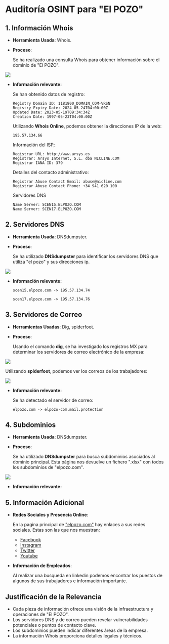 # Auditoría OSINT para "El POZO"

## 1. Información Whois
- **Herramienta Usada**: Whois.
- **Proceso**: 
  
  Se ha realizado una consulta Whois para obtener información sobre el dominio de "El POZO".
  
<img src="img/raw/whois.PNG">

- **Información relevante:** 

  Se han obtenido datos de registro:
  ``````
  Registry Domain ID: 1181800_DOMAIN_COM-VRSN
  Registry Expiry Date: 2024-05-24T04:00:00Z
  Updated Date: 2023-05-19T09:34:34Z
  Creation Date: 1997-05-23T04:00:00Z
  ``````
  Utilizando **Whois Online**, podemos obtener la direcciones IP de la web:
  ``````
  195.57.134.66
  ``````
  Información del ISP;
  ``````
  Registrar URL: http://www.arsys.es
  Registrar: Arsys Internet, S.L. dba NICLINE.COM
  Registrar IANA ID: 379
  ``````
  Detalles del contacto administrativo:
  ``````
  Registrar Abuse Contact Email: abuse@nicline.com
  Registrar Abuse Contact Phone: +34 941 620 100
  ``````
  Servidores DNS
  ``````
  Name Server: SCEN15.ELPOZO.COM
  Name Server: SCEN17.ELPOZO.COM
  ``````

## 2. Servidores DNS
- **Herramienta Usada**: DNSdumpster.
- **Proceso**: 
  
  Se ha utilizado **DNSdumpster** para identificar los servidores DNS que utiliza "el pozo" y sus direcciones ip.

<img src="img/raw/dnsdumpster-dns-mx.PNG">

- **Información relevante:** 

  ``````
  scen15.elpozo.com -> 195.57.134.74

  scen17.elpozo.com -> 195.57.134.76
  ``````


## 3. Servidores de Correo
- **Herramientas Usadas**: Dig, spiderfoot.
- **Proceso**: 

  Usando el comando **dig**, se ha investigado los registros MX para determinar los servidores de correo electrónico de la empresa:

<img src="img/raw/dig.PNG">

  Utilizando **spiderfoot**, podemos ver los correos de los trabajadores:

<img src="img/raw/spiderfoot-correos.PNG">

- **Información relevante:** 

  Se ha detectado el servidor de correo:
  ``````
  elpozo.com -> elpozo-com.mail.protection
  ``````

## 4. Subdominios
- **Herramienta Usada**: DNSdumpster.
- **Proceso**: 
  
  Se ha utilizado **DNSdumpster** para busca subdominios asociados al dominio principal. Esta página nos devuelve un fichero ".xlsx" con todos los subdominios de "elpozo.com".

<img src="img/raw/dnsdumpster-hosts.PNG">

- **Información relevante:** 

 

## 5. Información Adicional
- **Redes Sociales y Presencia Online**: 
  
  En la pagina principal de ["elpozo.com"](https://www.elpozo.com/) hay enlaces a sus redes sociales. Estas son las que nos muestran:
  - [Facebook](https://www.facebook.com/ElPozoAlimentacion/timeline/)
  - [Instagram](https://www.instagram.com/elpozoalimentacion/)
  - [Twitter](https://twitter.com/ElPozoAlimenta)
  - [Youtube](https://www.youtube.com/c/ElPozoAlimentaci%C3%B3nvideos)

- **Información de Empleados**: 

    Al realizar una busqueda en linkedin podemos encontrar los puestos de algunos de sus trabajadores e información importante.

## Justificación de la Relevancia
- Cada pieza de información ofrece una visión de la infraestructura y operaciones de "El POZO".
- Los servidores DNS y de correo pueden revelar vulnerabilidades potenciales o puntos de contacto clave.
- Los subdominios pueden indicar diferentes áreas de la empresa.
- La información Whois proporciona detalles legales y técnicos.
